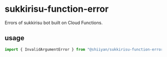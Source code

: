 # sukkirisu-function-error

Errors of sukkirisu bot built on Cloud Functions.

## usage

```js
import { InvalidArgumentError } from "@shiiyan/sukkirisu-function-error";
```
